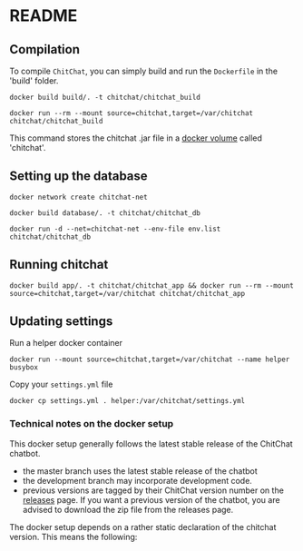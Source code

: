 # README

## Compilation

To compile `ChitChat`, you can simply build and run the `Dockerfile` in the 'build' folder.

```
docker build build/. -t chitchat/chitchat_build
```

```
docker run --rm --mount source=chitchat,target=/var/chitchat chitchat/chitchat_build
```

This command stores the chitchat .jar file in a [docker volume](https://docs.docker.com/storage/volumes/) called 'chitchat'.

## Setting up the database

```
docker network create chitchat-net
```

```
docker build database/. -t chitchat/chitchat_db
```

```
docker run -d --net=chitchat-net --env-file env.list chitchat/chitchat_db
```

## Running chitchat

```
docker build app/. -t chitchat/chitchat_app && docker run --rm --mount source=chitchat,target=/var/chitchat chitchat/chitchat_app
```

## Updating settings

Run a helper docker container

```
docker run --mount source=chitchat,target=/var/chitchat --name helper busybox
```

Copy your `settings.yml` file

```
docker cp settings.yml . helper:/var/chitchat/settings.yml
```

### Technical notes on the docker setup

This docker setup generally follows the latest stable release of the ChitChat chatbot.

* the master branch uses the latest stable release of the chatbot
* the development branch may incorporate development code.
* previous versions are tagged by their ChitChat version number on the [releases](https://github.com/JasperHG90/chitchat-docker/releases) page. If you want a previous  version of the chatbot, you are advised to download the zip file from the releases page.

The docker setup depends on a rather static declaration of the chitchat version. This means the following:
